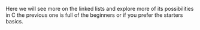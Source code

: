 Here we will see more on the linked lists and explore more of its possibilities in C
the previous one is full of the beginners or if you prefer the starters basics.
